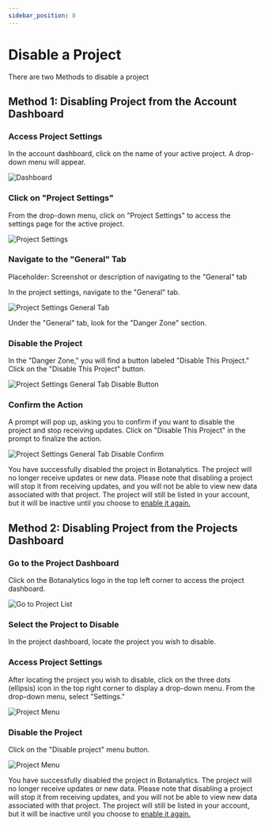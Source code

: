 ```yaml
---
sidebar_position: 8
---
```


# Disable a Project

There are two Methods to disable a project

## Method 1: Disabling Project from the Account Dashboard

### Access Project Settings

In the account dashboard, click on the name of your active project. A drop-down menu will appear.

![Dashboard](@site/static/img/dashboard.png)

### Click on "Project Settings"

From the drop-down menu, click on "Project Settings" to access the settings page for the active project.

![Project Settings](@site/static/img/projects/settings.png)

### Navigate to the "General" Tab

Placeholder: Screenshot or description of navigating to the "General" tab

In the project settings, navigate to the "General" tab.

![Project Settings General Tab](@site/static/img/projects/general-tab.png)

Under the "General" tab, look for the "Danger Zone" section.

### Disable the Project

In the "Danger Zone," you will find a button labeled "Disable This Project." Click on the "Disable This Project" button.


![Project Settings General Tab Disable Button](@site/static/img/projects/disable-button.png)

### Confirm the Action

A prompt will pop up, asking you to confirm if you want to disable the project and stop receiving updates.
Click on "Disable This Project" in the prompt to finalize the action.


![Project Settings General Tab Disable Confirm](@site/static/img/projects/disable-confirm.png)

You have successfully disabled the project in Botanalytics.
The project will no longer receive updates or new data.
Please note that disabling a project will stop it from receiving updates, and you will not be able to view new data associated with that project. The project will still be listed in your account, but it will be inactive until you choose to [enable it again.](/docs/basics/how-tos/projects/enable)

## Method 2: Disabling Project from the Projects Dashboard

### Go to the Project Dashboard

Click on the Botanalytics logo in the top left corner to access the project dashboard.

![Go to Project List](@site/static/img/projects/go-to-list.png)

### Select the Project to Disable

In the project dashboard, locate the project you wish to disable.

### Access Project Settings

After locating the project you wish to disable, click on the three dots (ellipsis) icon in the top right corner to display a drop-down menu.
From the drop-down menu, select "Settings."

![Project Menu](@site/static/img/projects/menu-icon.png)


### Disable the Project

Click on the "Disable project" menu button.

![Project Menu](@site/static/img/projects/list-disable-button.png)

You have successfully disabled the project in Botanalytics.
The project will no longer receive updates or new data.
Please note that disabling a project will stop it from receiving updates, and you will not be able to view new data associated with that project. The project will still be listed in your account, but it will be inactive until you choose to [enable it again.](/docs/basics/how-tos/projects/enable)
